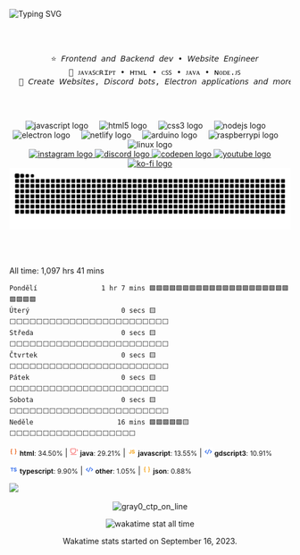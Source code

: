![Typing SVG](https://readme-typing-svg.demolab.com/?font=Fira+Code&size=30&duration=10000&pause=1000&color=17D1D1&multiline=true&repeat=false&random=false&width=1000&height=90&lines=Hello%2C+friend.+Hello%2C+friend%3F;I'm+patek%2C+I+like+to+create+magical+projects
)


<br><br>
<pre align="center">
  ⭐ 𝘍𝘳𝘰𝘯𝘵𝘦𝘯𝘥 𝘢𝘯𝘥 𝘉𝘢𝘤𝘬𝘦𝘯𝘥 𝘥𝘦𝘷 • 𝘞𝘦𝘣𝘴𝘪𝘵𝘦 𝘌𝘯𝘨𝘪𝘯𝘦𝘦𝘳
  🌱 ᴊᴀᴠᴀꜱᴄʀɪᴘᴛ • ʜᴛᴍʟ • ᴄꜱꜱ • ᴊᴀᴠᴀ • ɴᴏᴅᴇ.ᴊꜱ
  🍁 𝘊𝘳𝘦𝘢𝘵𝘦 𝘞𝘦𝘣𝘴𝘪𝘵𝘦𝘴, 𝘋𝘪𝘴𝘤𝘰𝘳𝘥 𝘣𝘰𝘵𝘴, 𝘌𝘭𝘦𝘤𝘵𝘳𝘰𝘯 𝘢𝘱𝘱𝘭𝘪𝘤𝘢𝘵𝘪𝘰𝘯𝘴 𝘢𝘯𝘥 𝘮𝘰𝘳𝘦
</pre>
<br><br>


<div align="center">
  <img src="https://skillicons.dev/icons?i=js" height="19" alt="javascript logo"  />
  <img width="12" />
  <img src="https://skillicons.dev/icons?i=html" height="19" alt="html5 logo"  />
  <img width="12" />
  <img src="https://cdn.jsdelivr.net/gh/devicons/devicon/icons/css3/css3-original.svg" height="19" alt="css3 logo"  />
  <img width="12" />
  <img src="https://skillicons.dev/icons?i=nodejs" height="19" alt="nodejs logo"  />
  <img width="12" />
  <img src="https://skillicons.dev/icons?i=electron" height="19" alt="electron logo"  />
  <img width="12" />
  <img src="https://skillicons.dev/icons?i=netlify" height="19" alt="netlify logo"  />
  <img width="12" />
  <img src="https://cdn.jsdelivr.net/gh/devicons/devicon/icons/arduino/arduino-original.svg" height="19" alt="arduino logo"  />
  <img width="12" />
  <img src="https://skillicons.dev/icons?i=raspberrypi" height="19" alt="raspberrypi logo"  />
  <img width="12" />
  <img src="https://cdn.simpleicons.org/linux/FCC624" height="19" alt="linux logo"  />
</div>


<div align="center">
  <a href="https://www.instagram.com/qverlix" target="_blank">
    <img src="https://img.shields.io/static/v1?message=Instagram&logo=instagram&label=&color=000000&logoColor=white&labelColor=&style=for-the-badge" height="25" alt="instagram logo"  />
  </a>
  <a href="https://dsc.gg/qverlix" target="_blank">
    <img src="https://img.shields.io/static/v1?message=Discord&logo=discord&label=&color=000000&logoColor=white&labelColor=&style=for-the-badge" height="25" alt="discord logo"  />
  </a>
  <a href="https://codepen.io/patek_cz/" target="_blank">
    <img src="https://img.shields.io/static/v1?message=Codepen&logo=codepen&label=&color=000000&logoColor=white&labelColor=&style=for-the-badge" height="25" alt="codepen logo"  />
  </a>
  <a href="https://www.youtube.com/@patek_cz" target="_blank">
    <img src="https://img.shields.io/static/v1?message=Youtube&logo=youtube&label=&color=000000&logoColor=white&labelColor=&style=for-the-badge" height="25" alt="youtube logo"  />
  </a>
  <a href="https://ko-fi.com/patek_cz" target="_blank">
    <img src="https://img.shields.io/static/v1?message=Ko-fi&logo=ko-fi&label=&color=000&logoColor=white&labelColor=&style=for-the-badge" height="25" alt="ko-fi logo"  />
  </a>
</div>


<picture>
  <source media="(prefers-color-scheme: dark)" srcset="https://raw.githubusercontent.com/patekcz/patekcz/output/github-contribution-grid-snake-dark.svg">
  <source media="(prefers-color-scheme: light)" srcset="https://raw.githubusercontent.com/patekcz/patekcz/output/github-contribution-grid-snake.svg">
  <img alt="github contribution grid snake animation" src="https://raw.githubusercontent.com/patekcz/patekcz/output/github-contribution-grid-snake.svg">
</picture>


<br></br>
<!-- WAKATIME-START -->
All time: 1,097 hrs 41 mins

```
Pondělí                1 hr 7 mins 🟩🟩🟩🟩🟩🟩🟩🟩🟩🟩🟩🟩🟩🟩🟩🟩🟩🟩🟩🟩🟩🟩🟩🟩🟩
Úterý                       0 secs 🟨⬜⬜⬜⬜⬜⬜⬜⬜⬜⬜⬜⬜⬜⬜⬜⬜⬜⬜⬜⬜⬜⬜⬜⬜
Středa                      0 secs 🟨⬜⬜⬜⬜⬜⬜⬜⬜⬜⬜⬜⬜⬜⬜⬜⬜⬜⬜⬜⬜⬜⬜⬜⬜
Čtvrtek                     0 secs 🟨⬜⬜⬜⬜⬜⬜⬜⬜⬜⬜⬜⬜⬜⬜⬜⬜⬜⬜⬜⬜⬜⬜⬜⬜
Pátek                       0 secs 🟨⬜⬜⬜⬜⬜⬜⬜⬜⬜⬜⬜⬜⬜⬜⬜⬜⬜⬜⬜⬜⬜⬜⬜⬜
Sobota                      0 secs 🟨⬜⬜⬜⬜⬜⬜⬜⬜⬜⬜⬜⬜⬜⬜⬜⬜⬜⬜⬜⬜⬜⬜⬜⬜
Neděle                     16 mins 🟩🟩🟩🟩🟩🟨⬜⬜⬜⬜⬜⬜⬜⬜⬜⬜⬜⬜⬜⬜⬜⬜⬜⬜⬜
```

<span style="font-size: 12px;"> <img src="https://github.com/patekcz/patekcz/raw/main/icon-language/brackets-orange.png" height="15" alt="html logo" /> **html**: 34.50%</span> | <span style="font-size: 12px;"> <img src="https://github.com/patekcz/patekcz/raw/main/icon-language/java.png" height="15" alt="java logo" /> **java**: 29.21%</span> | <span style="font-size: 12px;"> <img src="https://github.com/patekcz/patekcz/raw/main/icon-language/js.png" height="15" alt="javascript logo" /> **javascript**: 13.55%</span> | <span style="font-size: 12px;"> <img src="https://github.com/patekcz/patekcz/raw/main/icon-language/code-blue.png" height="15" alt="gdscript3 logo" /> **gdscript3**: 10.91%</span>

<span style="font-size: 12px;"> <img src="https://github.com/patekcz/patekcz/raw/main/icon-language/ts.png" height="15" alt="typescript logo" /> **typescript**: 9.90%</span> | <span style="font-size: 12px;"> <img src="https://github.com/patekcz/patekcz/raw/main/icon-language/code-blue.png" height="15" alt="other logo" /> **other**: 1.05%</span> | <span style="font-size: 12px;"> <img src="https://github.com/patekcz/patekcz/raw/main/icon-language/brackets-yellow.png" height="15" alt="json logo" /> **json**: 0.88%</span>
<!-- WAKATIME-END -->


[![](https://visitcount.itsvg.in/api?id=patekcz&icon=7&color=12)](https://visitcount.itsvg.in)




<div align="center">
  
![gray0_ctp_on_line](https://github.com/user-attachments/assets/bc5b47a3-8f14-48d8-8674-05f03a761166)

<img alt="wakatime stat all time" src="https://wakatime.com/share/@patek_cz/11b94986-c9de-4dc1-ac75-f9ff3d5078d5.svg">

Wakatime stats started on September 16, 2023.
</div>
